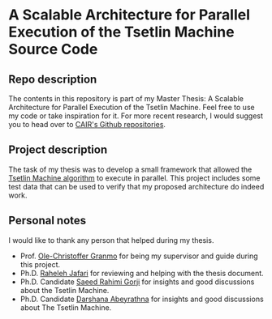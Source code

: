 # A Scalable Architecture for Parallel Execution of the Tsetlin Machine Source Code

## Repo description
The contents in this repository is part of my Master Thesis: A Scalable Architecture for Parallel Execution of the Tsetlin Machine. 
Feel free to use my code or take inspiration for it. For more recent research, I would suggest you to head over to [CAIR's Github repositories](https://github.com/cair/).

## Project description
The task of my thesis was to develop a small framework that allowed the [Tsetlin Machine algorithm](https://arxiv.org/abs/1804.01508) to execute in parallel. This project includes some test data that can be used to verify that my proposed architecture do indeed work.

## Personal notes
I would like to thank any person that helped during my thesis. 
* Prof. [Ole-Christoffer Granmo](https://www.facebook.com/olechristoffer.granmo) for being my supervisor and guide during this project.
* Ph.D. [Raheleh Jafari](https://www.facebook.com/raheleh.jafari.16) for reviewing and helping with the thesis document.
* Ph.D. Candidate [Saeed Rahimi Gorji](https://www.facebook.com/saeed.georgia) for insights and good discussions about the Tsetlin Machine.
* Ph.D. Candidate [Darshana Abeyrathna](https://www.facebook.com/darshana.abeyrathna.96) for insights and good discussions about The Tsetlin Machine.

